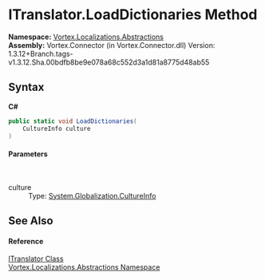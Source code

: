 # ITranslator.LoadDictionaries Method 
 

**Namespace:**&nbsp;<a href="N_Vortex_Localizations_Abstractions.md">Vortex.Localizations.Abstractions</a><br />**Assembly:**&nbsp;Vortex.Connector (in Vortex.Connector.dll) Version: 1.3.12+Branch.tags-v1.3.12.Sha.00bdfb8be9e078a68c552d3a1d81a8775d48ab55

## Syntax

**C#**<br />
``` C#
public static void LoadDictionaries(
	CultureInfo culture
)
```


#### Parameters
&nbsp;<dl><dt>culture</dt><dd>Type: <a href="https://docs.microsoft.com/dotnet/api/system.globalization.cultureinfo" target="_blank">System.Globalization.CultureInfo</a><br /></dd></dl>

## See Also


#### Reference
<a href="T_Vortex_Localizations_Abstractions_ITranslator.md">ITranslator Class</a><br /><a href="N_Vortex_Localizations_Abstractions.md">Vortex.Localizations.Abstractions Namespace</a><br />
